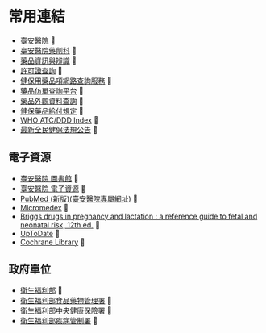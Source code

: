 # 常用連結

* [臺安醫院](https://www.tahsda.org.tw/m/) 🏥 
* [臺安醫院藥劑科](https://www.tahsda.org.tw/departments/?Dept=%E8%97%A5%E5%8A%91%E7%A7%91) 🏥 
* [藥品資訊與辨識](https://www.tahsda.org.tw/drugs/) 🔎 
* [許可證查詢](https://lmspiq.fda.gov.tw/web/) 🔎
* [健保用藥品項網路查詢服務](https://info.nhi.gov.tw/INAE3000/INAE3000S01) 🔎
* [藥品仿單查詢平台](https://mcp.fda.gov.tw/) 🔎
* [藥品外觀資料查詢](https://mcp.fda.gov.tw/shape_list) 🔎
* [健保藥品給付規定](https://www.nhi.gov.tw/ch/cp-13108-67ddf-2508-1.html) 📑 
* [WHO ATC/DDD Index](https://atcddd.fhi.no/atc_ddd_index/) 🔎 
* [最新全民健保法規公告](https://www.nhi.gov.tw/ch/lp-3258-1.html) 📑 


## 電子資源

* [臺安醫院 圖書館](https://www.tahsda.org.tw/research/main.php?mode=category&categoryID=38) 🏥 
* [臺安醫院 電子資源](https://erm.tahsda.org.tw/login)  🏥 
* [PubMed (新版)(臺安醫院專屬網址)](https://pubmed.ncbi.nlm.nih.gov/?otool=itwtahlib) 🔎 
* [Micromedex](https://www.micromedexsolutions.com/micromedex2/librarian) 💊 
* [Briggs drugs in pregnancy and lactation : a reference guide to fetal and neonatal risk, 12th ed.](https://wolterskluwer.vitalsource.com/reader/books/9781975162405/epubcfi/6/2[%3Bvnd.vst.idref%3Dcover]!/4/2/2/2%4091:40) 💊 
* [UpToDate](https://www.uptodate.com/contents/search) 🔎 
* [Cochrane Library](http://www.thecochranelibrary.com/) 🔎 


## 政府單位

* [衛生福利部](https://www.mohw.gov.tw/mp-1.html) 🏥 
* [衛生福利部食品藥物管理署](https://www.fda.gov.tw/TC/index.aspx) 🏥 
* [衛生福利部中央健康保險署](https://www.nhi.gov.tw/) 🏥 
* [衛生福利部疾病管制署](https://www.cdc.gov.tw/) 🏥 